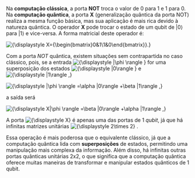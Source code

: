 Na **computação clássica**, a porta **NOT** troca o valor de 0 para 1 e 1 para 0. Na **computação quântica**, a porta **X** (generalização quântica da porta NOT) realiza a mesma função básica, mas sua aplicação é mais rica devido à natureza quântica. O operador **X** pode trocar o estado de um qubit de |0⟩ para |1⟩ e vice-versa. A forma matricial deste operador é:

 ![{\displaystyle X={\begin{bmatrix}0&1\\1&0\end{bmatrix}}.}](https://wikimedia.org/api/rest_v1/media/math/render/svg/c035b52b7d1edac3e4d023933dcfedf16b505ea3) 

Com a porta _NOT_ quântica, existem situações sem contrapartida no caso clássico, pois, se a entrada  ![{\displaystyle |\phi \rangle }](https://wikimedia.org/api/rest_v1/media/math/render/svg/312d43de853a9e6ca74888e63394fc8081f56a43) for uma superposição dos estados ![{\displaystyle |0\rangle }](https://wikimedia.org/api/rest_v1/media/math/render/svg/ed066a3ad158da0ad6d6a421a606b1c8a35eb95b) e  ![{\displaystyle |1\rangle ,}](https://wikimedia.org/api/rest_v1/media/math/render/svg/3ab8dd8621da4ac3dceedaf4d812f70bb4d10ec4) 

 ![{\displaystyle |\phi \rangle =\alpha |0\rangle +\beta |1\rangle ,}](https://wikimedia.org/api/rest_v1/media/math/render/svg/12e57fa8f58f24e143d3eceedfccba23148b3028) 

a saída será

![{\displaystyle X|\phi \rangle =\beta |0\rangle +\alpha |1\rangle ,}](https://wikimedia.org/api/rest_v1/media/math/render/svg/f5bd6757975a117f3da2922fdc759f1dde904c99) 

A porta ![{\displaystyle X}](https://wikimedia.org/api/rest_v1/media/math/render/svg/68baa052181f707c662844a465bfeeb135e82bab) é apenas uma das portas de 1 _qubit_, já que há infinitas matrizes unitárias ![{\displaystyle 2\times 2}](https://wikimedia.org/api/rest_v1/media/math/render/svg/f8a0e3400ffb97d67c00267ed50cddfe824cbe80) .

Essa operação é mais poderosa que o equivalente clássico, já que a computação quântica lida com **superposições** de estados, permitindo uma manipulação mais complexa da informação. Além disso, há infinitas outras portas quânticas unitárias 2x2, o que significa que a computação quântica oferece muitas maneiras de transformar e manipular estados quânticos de 1 qubit.